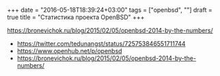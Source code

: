 +++
date = "2016-05-18T18:39:24+03:00"
tags = ["openbsd", ""]
draft = true
title = "Статистика проекта OpenBSD"
+++


https://bronevichok.ru/blog/2015/02/05/openbsd-2014-by-the-numbers/
* https://twitter.com/tedunangst/status/725753846551711744
* https://www.openhub.net/p/openbsd
* https://bronevichok.ru/blog/2015/02/05/openbsd-2014-by-the-numbers/
